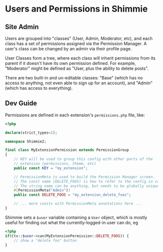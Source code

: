 # Users and Permissions in Shimmie

## Site Admin

Users are grouped into "classes" (User, Admin, Moderator, etc), and each class has a set of permissions assigned via the Permission Manager. A user's class can be changed by an admin via their profile page.

User Classes form a tree, where each class will inherit permissions from its parent if it doesn't have its own permission defined. For example, "Moderator" might be defined as "User, plus the ability to delete posts".

There are two built-in and un-editable classes: "Base" (which has no access to anything, not even able to sign up for an account), and "Admin" (which has access to everything).

## Dev Guide

Permissions are defined in each extension's `permissions.php` file, like:

```php
<?php

declare(strict_types=1);

namespace Shimmie2;

final class MyExtensionPermission extends PermissionGroup
{
    // KEY will be used to group this config with other parts of the
    // extension (permissions, theme, etc)
    public const KEY = "my_extension";

    // PermissionMeta is used to build the Permission Manager screen.
    // The const name (DELETE_FOOS) is how to refer to the config in code.
    // The string name can be anything, but needs to be globally unique.
    #[PermissionMeta("Admin")]
    public const DELETE_FOOS = "my_extension_delete_foos";

    // ... more consts with PermissionMeta annotations here ...
}
```

Shimmie sets a `$user` variable containing a `User` object, which is mostly useful for finding out what the currently-logged-in user can do, eg

```php
<?php
if(Ctx::$user->can(MyExtensionPermission::DELETE_FOOS)) {
    // show a "delete foo" button
}
```
